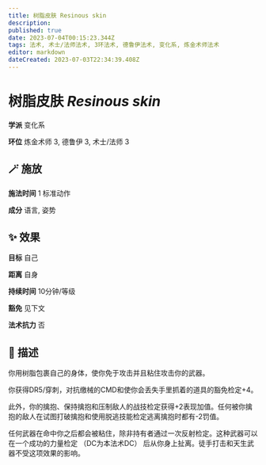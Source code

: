 ```yaml
---
title: 树脂皮肤 Resinous skin
description: 
published: true
date: 2023-07-04T00:15:23.344Z
tags: 法术, 术士/法师法术, 3环法术, 德鲁伊法术, 变化系, 炼金术师法术
editor: markdown
dateCreated: 2023-07-03T22:34:39.408Z
---
```


# **树脂皮肤** *Resinous skin*

**学派** 变化系 

**环位** 炼金术师 3, 德鲁伊 3, 术士/法师 3

## 🪄 施放

**施法时间** 1 标准动作

**成分** 语言, 姿势

## ✨ 效果 

**目标** 自己 

**距离** 自身  

**持续时间** 10分钟/等级 

**豁免** 见下文

**法术抗力** 否

## 📖 描述

你用树脂包裹自己的身体，使你免于攻击并且粘住攻击你的武器。

你获得DR5/穿刺，对抗缴械的CMD和使你会丢失手里抓着的道具的豁免检定+4。

此外，你的擒抱、保持擒抱和压制敌人的战技检定获得+2表现加值。任何被你擒抱的敌人在试图打破擒抱和使用脱逃技能检定逃离擒抱时都有-2罚值。

任何武器在命中你之后都会被粘住，除非持有者通过一次反射检定。这种武器可以在一个成功的力量检定 （DC为本法术DC） 后从你身上扯离。徒手打击和天生武器不受这项效果的影响。
    